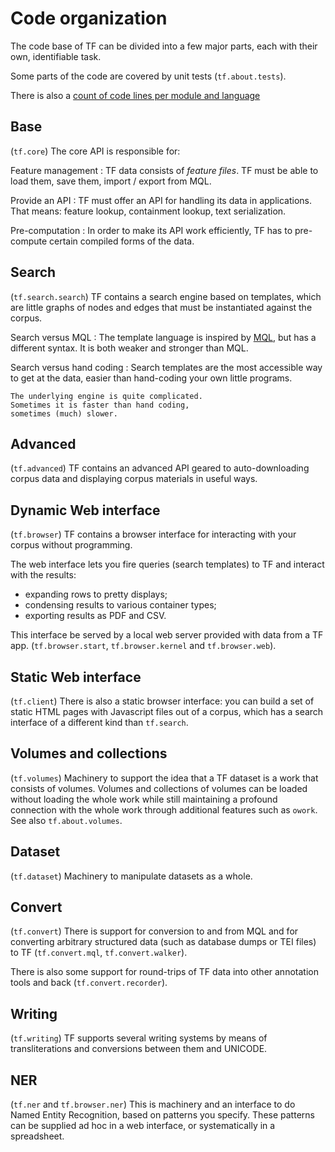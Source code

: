 # Code organization

The code base of TF can be divided into a few major parts,
each with their own, identifiable task.

Some parts of the code are covered by unit tests (`tf.about.tests`).

There is also a
[count of code lines per module and language](https://annotation.github.io/text-fabric/tf/stats/index.html)

## Base

(`tf.core`) The core API is responsible for:

Feature management
:   TF data consists of *feature files*.
    TF must be able to load them, save them, import / export from MQL.

Provide an API
:   TF must offer an API for handling its data in applications.
    That means: feature lookup, containment lookup, text serialization.

Pre-computation
:   In order to make its API work efficiently, TF has to pre-compute certain
    compiled forms of the data.

## Search

(`tf.search.search`) TF contains a search engine based on templates,
which are little graphs of nodes and edges
that must be instantiated against the corpus.

Search versus MQL
:   The template language is inspired by
    [MQL](https://emdros.org), but has a different syntax.
    It is both weaker and stronger than MQL.

Search versus hand coding
:   Search templates are the most accessible way to get at the data,
    easier than hand-coding your own little programs.

    The underlying engine is quite complicated.
    Sometimes it is faster than hand coding,
    sometimes (much) slower.

## Advanced

(`tf.advanced`) TF contains an advanced API geared to auto-downloading
corpus data and displaying corpus materials in useful ways.

## Dynamic Web interface

(`tf.browser`) TF contains a browser interface for interacting
with your corpus without programming.

The web interface lets you fire queries (search templates) to TF and interact
with the results:

*   expanding rows to pretty displays;
*   condensing results to various container types;
*   exporting results as PDF and CSV.

This interface be served by a local web server provided with data from a TF app.
(`tf.browser.start`, `tf.browser.kernel` and `tf.browser.web`).

## Static Web interface

(`tf.client`) There is also a static browser interface: you can build a set of
static HTML pages with Javascript files out of a corpus, which has a search interface
of a different kind than `tf.search`.

## Volumes and collections

(`tf.volumes`) Machinery to support the idea that a TF dataset
is a work that consists of volumes. Volumes and collections of volumes
can be loaded without loading the whole work while still maintaining
a profound connection with the whole work through additional features such as `owork`.
See also `tf.about.volumes`.

## Dataset

(`tf.dataset`) Machinery to manipulate datasets as a whole.

## Convert

(`tf.convert`) There is support for conversion to and from MQL and for converting
arbitrary structured data (such as database dumps or TEI files) to TF
(`tf.convert.mql`, `tf.convert.walker`).

There is also some support for round-trips of TF data into other annotation tools and back
(`tf.convert.recorder`).

## Writing

(`tf.writing`) TF supports several writing systems by means of transliterations
and conversions between them and UNICODE.

## NER

(`tf.ner` and `tf.browser.ner`) This is machinery and an interface to do Named
Entity Recognition, based on patterns you specify. These patterns can be supplied ad
hoc in a web interface, or systematically in a spreadsheet.

